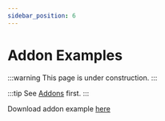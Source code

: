 ```yaml
---
sidebar_position: 6
---
```


# Addon Examples

:::warning
This page is under construction.
:::

:::tip
See [Addons](/docs/Addons) first.
:::

Download addon example [here](https://github.com/gdr1461/GAdminV2/blob/main/docs/AddonExample.rbxm)